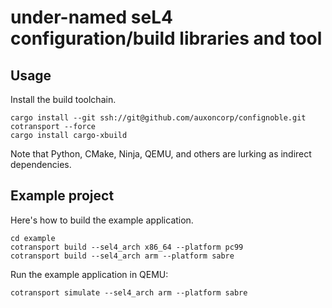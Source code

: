 # under-named seL4 configuration/build libraries and tool

## Usage

Install the build toolchain.

```
cargo install --git ssh://git@github.com/auxoncorp/confignoble.git cotransport --force
cargo install cargo-xbuild
```

Note that Python, CMake, Ninja, QEMU, and others are lurking as indirect dependencies.


## Example project

Here's how to build the example application.
```
cd example
cotransport build --sel4_arch x86_64 --platform pc99
cotransport build --sel4_arch arm --platform sabre
```

Run the example application in QEMU:

```
cotransport simulate --sel4_arch arm --platform sabre
```

